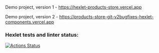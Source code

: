 Demo project, version 1 - https://hexlet-products-store.vercel.app

Demo project, version 2 - https://products-store-git-v2bugfixes-hexlet-components.vercel.app

### Hexlet tests and linter status:
[![Actions Status](https://github.com/sergdudnik/qa-engineer-project-84/actions/workflows/hexlet-check.yml/badge.svg)](https://github.com/sergdudnik/qa-engineer-project-84/actions)
